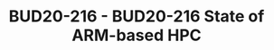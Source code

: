 ---
categories:
- BUD20
image:
  featured: 'true'
  path: https://static.linaro.org/connect/bud20/images/BUD20-216.png
session_id: BUD20-216
session_speakers:
- speaker_bio: Technical Lead for HPC-SIG within LDCG.<br /> 30+ years international
    infrastructure architecture experience from Smart NICs to HPC and software development.
  speaker_company: Linaro Limited
  speaker_image: http://avatars.sched.co/1/dd/10468672/avatar.jpg.320x320px.jpg?f28
  speaker_name: Paul Isaac's
  speaker_position: Tech Lead (LDCG, HPC-SIG)
  speaker_role: attendee, speaker
session_track: HPC
tag: session
tags: HPC
title: BUD20-216 - BUD20-216 State of ARM-based HPC
---